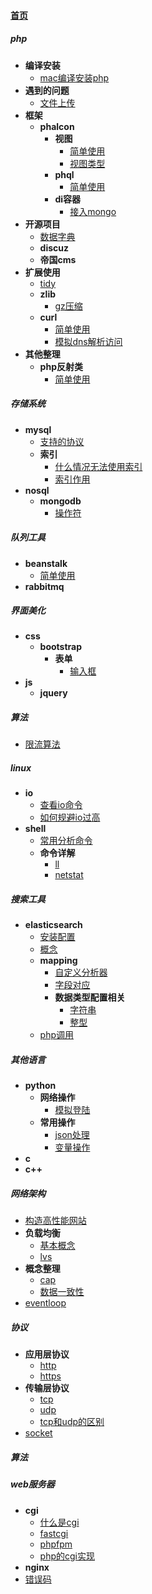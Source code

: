 
#### [首页](?file=首页 "返回首页")

##### php
- **编译安装**
    - [mac编译安装php](?file=01-php/01-编译安装/01-mac编译安装php "mac编译安装php")
- **遇到的问题**
    - [文件上传](?file=01-php/02-遇到的问题/01-文件上传 "文件上传")
- **框架**
    - **phalcon**
        - **视图**
            - [简单使用](?file=01-php/03-框架/01-phalcon/01-视图/01-简单使用 "简单使用")
            - [视图类型](?file=01-php/03-框架/01-phalcon/01-视图/02-视图类型 "视图类型")
        - **phql**
            - [简单使用](?file=01-php/03-框架/01-phalcon/02-phql/01-简单使用 "简单使用")
        - **di容器**
            - [接入mongo](?file=01-php/03-框架/01-phalcon/03-di容器/01-接入mongo "接入mongo")
- **开源项目**
    - [数据字典](?file=01-php/04-开源项目/01-数据字典 "数据字典")
    - **discuz**
    - **帝国cms**
- **扩展使用**
    - [tidy](?file=01-php/05-扩展使用/01-tidy "tidy")
    - **zlib**
        - [gz压缩](?file=01-php/05-扩展使用/02-zlib/01-gz压缩 "gz压缩")
    - **curl**
        - [简单使用](?file=01-php/05-扩展使用/03-curl/01-简单使用 "简单使用")
        - [模拟dns解析访问](?file=01-php/05-扩展使用/03-curl/02-模拟dns解析访问 "模拟dns解析访问")
- **其他整理**
    - **php反射类**
        - [简单使用](?file=01-php/06-其他整理/01-php反射类/01-简单使用 "简单使用")

##### 存储系统
- **mysql**
    - [支持的协议](?file=02-存储系统/02-mysql/01-支持的协议 "支持的协议")
    - **索引**
        - [什么情况无法使用索引](?file=02-存储系统/02-mysql/02-索引/01-什么情况无法使用索引 "什么情况无法使用索引")
        - [索引作用](?file=02-存储系统/02-mysql/02-索引/02-索引作用 "索引作用")
- **nosql**
    - **mongodb**
        - [操作符](?file=02-存储系统/03-nosql/01-mongodb/01-操作符 "操作符")

##### 队列工具
- **beanstalk**
    - [简单使用](?file=03-队列工具/01-beanstalk/01-简单使用 "简单使用")
- **rabbitmq**

##### 界面美化
- **css**
    - **bootstrap**
        - **表单**
            - [输入框](?file=05-界面美化/04-css/01-bootstrap/01-表单/01-输入框 "输入框")
- **js**
    - **jquery**

##### 算法
- [限流算法](?file=06-算法/01-限流算法 "限流算法")

##### linux
- **io**
    - [查看io命令](?file=07-linux/01-io/01-查看io命令 "查看io命令")
    - [如何规避io过高](?file=07-linux/01-io/02-如何规避io过高 "如何规避io过高")
- **shell**
    - [常用分析命令](?file=07-linux/02-shell/01-常用分析命令 "常用分析命令")
    - **命令详解**
        - [ll](?file=07-linux/02-shell/02-命令详解/01-ll "ll")
        - [netstat](?file=07-linux/02-shell/02-命令详解/02-netstat "netstat")

##### 搜索工具
- **elasticsearch**
    - [安装配置](?file=08-搜索工具/01-elasticsearch/01-安装配置 "安装配置")
    - [概念](?file=08-搜索工具/01-elasticsearch/02-概念 "概念")
    - **mapping**
        - [自定义分析器](?file=08-搜索工具/01-elasticsearch/03-mapping/01-自定义分析器 "自定义分析器")
        - [字段对应](?file=08-搜索工具/01-elasticsearch/03-mapping/02-字段对应 "字段对应")
        - **数据类型配置相关**
            - [字符串](?file=08-搜索工具/01-elasticsearch/03-mapping/03-数据类型配置相关/01-字符串 "字符串")
            - [整型](?file=08-搜索工具/01-elasticsearch/03-mapping/03-数据类型配置相关/02-整型 "整型")
    - [php调用](?file=08-搜索工具/01-elasticsearch/04-php调用 "php调用")

##### 其他语言
- **python**
    - **网络操作**
        - [模拟登陆](?file=10-其他语言/01-python/01-网络操作/01-模拟登陆 "模拟登陆")
    - **常用操作**
        - [json处理](?file=10-其他语言/01-python/02-常用操作/01-json处理 "json处理")
        - [变量操作](?file=10-其他语言/01-python/02-常用操作/02-变量操作 "变量操作")
- **c**
- **c++**

##### 网络架构
- [构造高性能网站](?file=13-网络架构/01-构造高性能网站 "构造高性能网站")
- **负载均衡**
    - [基本概念](?file=13-网络架构/02-负载均衡/01-基本概念 "基本概念")
    - [lvs](?file=13-网络架构/02-负载均衡/02-lvs "lvs")
- **概念整理**
    - [cap](?file=13-网络架构/03-概念整理/01-cap "cap")
    - [数据一致性](?file=13-网络架构/03-概念整理/02-数据一致性 "数据一致性")
- [eventloop](?file=13-网络架构/04-eventloop "eventloop")

##### 协议
- **应用层协议**
    - [http](?file=14-协议/01-应用层协议/01-http "http")
    - [https](?file=14-协议/01-应用层协议/02-https "https")
- **传输层协议**
    - [tcp](?file=14-协议/02-传输层协议/01-tcp "tcp")
    - [udp](?file=14-协议/02-传输层协议/02-udp "udp")
    - [tcp和udp的区别](?file=14-协议/02-传输层协议/03-tcp和udp的区别 "tcp和udp的区别")
- [socket](?file=14-协议/03-socket "socket")

##### 算法

##### web服务器
- **cgi**
    - [什么是cgi](?file=16-web服务器/01-cgi/01-什么是cgi "什么是cgi")
    - [fastcgi](?file=16-web服务器/01-cgi/02-fastcgi "fastcgi")
    - [phpfpm](?file=16-web服务器/01-cgi/03-phpfpm "phpfpm")
    - [php的cgi实现](?file=16-web服务器/01-cgi/04-php的cgi实现 "php的cgi实现")
- **nginx**
- [错误码](?file=16-web服务器/03-错误码 "错误码")
